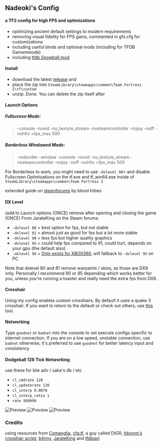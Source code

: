 ## Nadeoki's Config
#### a TF2 config for high FPS and optimizations
- optimizing ancient default settings to modern requirements
- removing visual fidelity for FPS gains, commented in gfx.cfg for customizations
- including useful binds and optional mods (including for TFDB Gamemmode)
- including [tfdb Snowball mod](https://github.com/flawfree/tfdbqol?tab=readme-ov-file)
  
#### Install
- download the latest [release](https://github.com/nadeoki/tf2/releases) and 
- place the zip into ``SteamLibrary\steamapps\common\Team Fortress 2\tf\custom``
- unzip. Done. You can delete the zip itself after

#### Launch Options
##### Fullscreen Mode:
> -console -novid -no_texture_stream -nosteamcontroller -nojoy -noff -nohltv +fps_max 500
##### Borderless Windowed Mode:
> -noborder -window -console -novid -no_texture_stream -nosteamcontroller -nojoy -noff -nohltv +fps_max 500

For Borderless to work, you might need to use ``-dxlevel 90``< and disable Fullscreen Optimizations on the tf.exe and tf_win64.exe inside of ``SteamLibrary\steamapps\common\Team Fortress 2``

extended guide on [steamforums](https://steamcommunity.com/sharedfiles/filedetails/?id=3153774281) by blood tribes

#### DX Level 
(add to Launch options (ONCE) remove after opening and closing the game (ONCE)
From JarateKing on the Steam forums:
- ``-dxlevel 80`` = best option for fps, but not stable
- ``-dxlevel 81`` = almost just as good for fps but a lot more stable
- ``-dxlevel 90`` = less fps but higher quality graphics
- ``-dxlevel 95`` = could help fps compared to 91, could hurt, depends on your gpu (the default also)
- ``-dxlevel 98`` = [Only exists for XBOX360](https://docs.comfig.app/9.6.1/tf2/misconceptions/), will fallback to ``-dxlevel 95`` on PC 

Note that dxlevel 80 and 81 remove warpaints / skins, as those are DX9 only. Personally I recommend 90 or 95 depending which works better for you, unless you're running a toaster and really need the extra fps from DX8.

#### Crosshair
Using my config enables custom crosshairs. By default it uses a quake 3 crosshair.
If you want to return to the default or check out others, use [this](https://github.com/hbivnm/Venom-Crosshairs) tool.

#### Networking
Type ``goodnet`` or ``badnet`` into the console
to set execute configs specific to internet connection.
If you are on a low speed, unstable connection, use ``badnet``
otherwise, it's preferred to use ``goodnet`` for better latency input and consistency

#### Dodgeball 128 Tick Networking
use these for blw adv / saka's db / etc
- ``cl_cmdrate 128``
- ``cl_updaterate 128``
- ``cl_interp 0.0078``
- ``cl_interp_ratio 1``
- ``rate 999999``

![Preview](https://files.catbox.moe/3dnv76.png)
![Preview](https://files.catbox.moe/mi7ikj.png)
![Preview](https://files.catbox.moe/jz5svt.png)


### Credits
using resources from [Comanglia](https://www.teamfortress.tv/25328/comanglias-config-fps-guide), [cfg.tf](https://cfg.tf/), a guy called DtGR, [hbivnm's crosshair script](https://github.com/hbivnm), [b4nny](https://steamcommunity.com/id/b4nny), [JarateKing](https://github.com/JarateKing) and [tfdbqol](https://github.com/flawfree/tfdbqol?tab=readme-ov-file)
